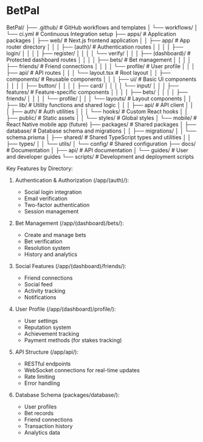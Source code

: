 # BetPal
BetPal/
├── .github/                      # GitHub workflows and templates
│   └── workflows/
│       └── ci.yml               # Continuous Integration setup
├── apps/                        # Application packages
│   ├── web/                     # Next.js frontend application
│   │   ├── app/                 # App router directory
│   │   │   ├── (auth)/         # Authentication routes
│   │   │   │   ├── login/
│   │   │   │   ├── register/
│   │   │   │   └── verify/
│   │   │   ├── (dashboard)/    # Protected dashboard routes
│   │   │   │   ├── bets/       # Bet management
│   │   │   │   ├── friends/    # Friend connections
│   │   │   │   └── profile/    # User profile
│   │   │   ├── api/           # API routes
│   │   │   └── layout.tsx     # Root layout
│   │   ├── components/        # Reusable components
│   │   │   ├── ui/           # Basic UI components
│   │   │   │   ├── button/
│   │   │   │   ├── card/
│   │   │   │   └── input/
│   │   │   ├── features/     # Feature-specific components
│   │   │   │   ├── bets/
│   │   │   │   ├── friends/
│   │   │   │   └── profile/
│   │   │   └── layouts/      # Layout components
│   │   ├── lib/             # Utility functions and shared logic
│   │   │   ├── api/         # API client
│   │   │   ├── auth/        # Auth utilities
│   │   │   └── hooks/       # Custom React hooks
│   │   ├── public/          # Static assets
│   │   └── styles/          # Global styles
│   └── mobile/              # React Native mobile app (future)
├── packages/                # Shared packages
│   ├── database/           # Database schema and migrations
│   │   ├── migrations/
│   │   └── schema.prisma
│   ├── shared/             # Shared TypeScript types and utilities
│   │   ├── types/
│   │   └── utils/
│   └── config/             # Shared configuration
├── docs/                   # Documentation
│   ├── api/               # API documentation
│   └── guides/            # User and developer guides
└── scripts/               # Development and deployment scripts

Key Features by Directory:

1. Authentication & Authorization (/app/(auth)/):
   - Social login integration
   - Email verification
   - Two-factor authentication
   - Session management

2. Bet Management (/app/(dashboard)/bets/):
   - Create and manage bets
   - Bet verification
   - Resolution system
   - History and analytics

3. Social Features (/app/(dashboard)/friends/):
   - Friend connections
   - Social feed
   - Activity tracking
   - Notifications

4. User Profile (/app/(dashboard)/profile/):
   - User settings
   - Reputation system
   - Achievement tracking
   - Payment methods (for stakes tracking)

5. API Structure (/app/api/):
   - RESTful endpoints
   - WebSocket connections for real-time updates
   - Rate limiting
   - Error handling

6. Database Schema (packages/database/):
   - User profiles
   - Bet records
   - Friend connections
   - Transaction history
   - Analytics data
